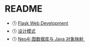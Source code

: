 # README
- 🕓 [Flask Web Development][1]
- 🕓 [设计模式][2]
- 🕓 [Neo4j 图数据库与 Java 对象映射 ][3]

[1]:	/Flask/flask-web-development.md
[2]:	/design-pattern-course.md
[3]:	/neo4j-graph-db-and-ogm.md